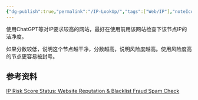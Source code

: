 ```yaml
---
{"dg-publish":true,"permalink":"/IP-LookUp/","tags":["Web/IP"],"noteIcon":""}
---
```



使用ChatGPT等对IP要求较高的网站，最好在使用前用该网站检查下该节点IP的洁净度。

如果分数较低，说明这个节点越干净，分数越高，说明风险度越高。使用风险度高的节点更容易被封号。

## 参考资料
[IP Risk Score Status: Website Reputation & Blacklist Fraud Spam Check](https://www.ip-lookup.org/score)